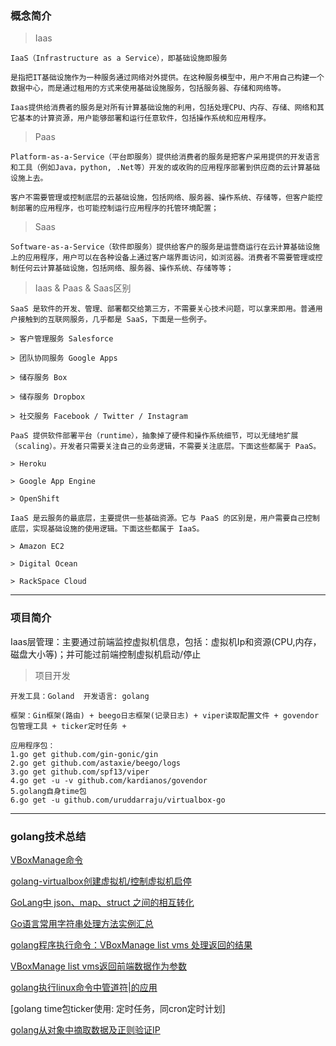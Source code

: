 ### 概念简介

> Iaas

    IaaS（Infrastructure as a Service），即基础设施即服务
    
    是指把IT基础设施作为一种服务通过网络对外提供。在这种服务模型中，用户不用自己构建一个数据中心，而是通过租用的方式来使用基础设施服务，包括服务器、存储和网络等。
    
    Iaas提供给消费者的服务是对所有计算基础设施的利用，包括处理CPU、内存、存储、网络和其它基本的计算资源，用户能够部署和运行任意软件，包括操作系统和应用程序。
    
> Paas

    Platform-as-a-Service（平台即服务）提供给消费者的服务是把客户采用提供的开发语言和工具（例如Java，python, .Net等）开发的或收购的应用程序部署到供应商的云计算基础设施上去。
    
    客户不需要管理或控制底层的云基础设施，包括网络、服务器、操作系统、存储等，但客户能控制部署的应用程序，也可能控制运行应用程序的托管环境配置；

> Saas

    Software-as-a-Service（软件即服务）提供给客户的服务是运营商运行在云计算基础设施上的应用程序，用户可以在各种设备上通过客户端界面访问，如浏览器。消费者不需要管理或控制任何云计算基础设施，包括网络、服务器、操作系统、存储等等；
    
    
> Iaas & Paas & Saas区别

    SaaS 是软件的开发、管理、部署都交给第三方，不需要关心技术问题，可以拿来即用。普通用户接触到的互联网服务，几乎都是 SaaS，下面是一些例子。
    
    > 客户管理服务 Salesforce
    
    > 团队协同服务 Google Apps
    
    > 储存服务 Box
    
    > 储存服务 Dropbox
    
    > 社交服务 Facebook / Twitter / Instagram
    
    PaaS 提供软件部署平台（runtime），抽象掉了硬件和操作系统细节，可以无缝地扩展（scaling）。开发者只需要关注自己的业务逻辑，不需要关注底层。下面这些都属于 PaaS。
    
    > Heroku
    
    > Google App Engine
    
    > OpenShift
    
    IaaS 是云服务的最底层，主要提供一些基础资源。它与 PaaS 的区别是，用户需要自己控制底层，实现基础设施的使用逻辑。下面这些都属于 IaaS。
    
    > Amazon EC2
    
    > Digital Ocean
    
    > RackSpace Cloud
    
----------------------------

### 项目简介

Iaas层管理：主要通过前端监控虚拟机信息，包括：虚拟机Ip和资源(CPU,内存，磁盘大小等)；并可能过前端控制虚拟机启动/停止

> 项目开发
    
    开发工具：Goland  开发语言: golang
    
    框架：Gin框架(路由) + beego日志框架(记录日志) + viper读取配置文件 + govendor包管理工具 + ticker定时任务 + 
    
    应用程序包：
    1.go get github.com/gin-gonic/gin
    2.go get github.com/astaxie/beego/logs
    3.go get github.com/spf13/viper
    4.go get -u -v github.com/kardianos/govendor
    5.golang自身time包
    6.go get -u github.com/uruddarraju/virtualbox-go
    


-----------------------------------

### golang技术总结

[VBoxManage命令](https://www.virtualbox.org/manual/ch08.html#vboxmanage-list)

[golang-virtualbox创建虚拟机/控制虚拟机启停](https://github.com/uruddarraju/virtualbox-go)

[GoLang中 json、map、struct 之间的相互转化](https://www.cnblogs.com/liang1101/p/6741262.html)

[Go语言常用字符串处理方法实例汇总](resources/gosrc/DataDeal/StringsDeal.go)

[golang程序执行命令：VBoxManage list vms 处理返回的结果](resources/gosrc/DataDeal/VBoxManageListVms.go)

[VBoxManage list vms返回前端数据作为参数](resources/gosrc/DataDeal/OperateVM.go)

[golang执行linux命令中管道符|的应用](resources/gosrc/DataDeal/Cmd.go)

[golang time包ticker使用: 定时任务，同cron定时计划]

[golang从对象中摘取数据及正则验证IP](resources/gosrc/DataDeal/filterVMinfo.go)






